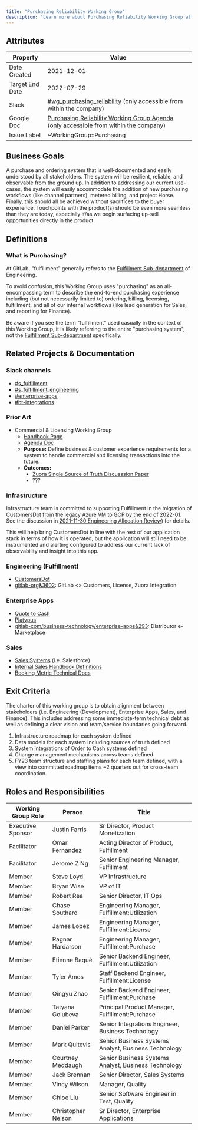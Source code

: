 ```yaml
---
title: "Purchasing Reliability Working Group"
description: "Learn more about Purchasing Reliability Working Group attributes, goals, roles and responsibilities."
---
```


## Attributes

| Property        | Value           |
|-----------------|-----------------|
| Date Created    | 2021-12-01 |
| Target End Date | 2022-07-29 |
| Slack           | [#wg_purchasing_reliability](https://gitlab.slack.com/app_redirect?channel=C02PQ4U0E7K) (only accessible from within the company) |
| Google Doc      | [Purchasing Reliability Working Group Agenda](https://docs.google.com/document/d/1m6sozlyvEIEKcEIPF2_nujrYTOV3IPpx_jaPXD1hPpU/edit) (only accessible from within the company) |
| Issue Label | ~WorkingGroup::Purchasing  |

## Business Goals

A purchase and ordering system that is well-documented and easily understood by all stakeholders.
The system will be resilient, reliable, and observable from the ground up.
In addition to addressing our current use-cases, the system will easily accommodate the addition
of new purchasing workflows (like channel partners), metered billing, and project Horse.
Finally, this should all be achieved without sacrifices to the buyer experience. Touchpoints with
the product(s) should be even more seamless than they are today, especially if/as we begin surfacing
up-sell opportunities directly in the product.

## Definitions

### What is Purchasing?

At GitLab, "fulfillment" generally refers to the [Fulfillment Sub-department](/handbook/engineering/development/fulfillment/) of Engineering.

To avoid confusion, this Working Group uses "purchasing" as an all-encompassing term to describe
the end-to-end purchasing experience including (but not necessarily limited to) ordering, billing,
licensing, fulfillment, and all of our internal workflows
(like lead generation for Sales, and reporting for Finance).

Be aware if you see the term "fulfillment" used casually in the context of this Working Group,
it is likely referring to the entire "purchasing system", not the
[Fulfillment Sub-department](/handbook/engineering/development/fulfillment/) specifically.

## Related Projects & Documentation

### Slack channels

- [#s_fulfillment](https://gitlab.slack.com/app_redirect?channel=CMJ8JR0RH)
- [#s_fulfillment_engineering](https://gitlab.slack.com/app_redirect?channel=C029YFPUA6M)
- [#enterprise-apps](https://gitlab.slack.com/app_redirect?channel=CCPG8P3K4)
- [#bt-integrations](https://gitlab.slack.com/app_redirect?channel=C015U7R5XJ8)

### Prior Art

- Commercial & Licensing Working Group
  - [Handbook Page](/handbook/company/team/structure/working-groups/commercial-licensing/)
  - [Agenda Doc](https://docs.google.com/document/d/1ayKH7rSKTCzjZojd15YFRk-T18xt-aznSNR-R4pFXnM/edit#heading=h.7liqin7jry4)
  - **Purpose:** Define business & customer experience requirements for a system to handle commercial and licensing transactions into the future.
  - **Outcomes:**
    - [Zuora Single Source of Truth Discusssion Paper](https://docs.google.com/document/d/1ayKH7rSKTCzjZojd15YFRk-T18xt-aznSNR-R4pFXnM/edit)
    - ???

### Infrastructure

Infrastructure team is committed to supporting Fulfillment in the migration of CustomersDot
from the legacy Azure VM to GCP by the end of 2022-01. See the discussion in [2021-11-30 Engineering Allocation Review](https://docs.google.com/document/d/1j_9P8QlvaFO-XFoZTKZQsLUpm1wA2Vyf_Y83-9lX9tg/edit)) for details.

This will help bring CustomersDot in line with the rest of our application stack in terms of how it is operated,
but the application will still need to be instrumented and alerting configured to address our current
lack of observability and insight into this app.

### Engineering (Fulfillment)

- [CustomersDot](https://gitlab.com/gitlab-org/customers-gitlab-com)
- [gitlab-org&3602](https://gitlab.com/groups/gitlab-org/-/epics/3602): GitLab <> Customers, License, Zuora Integration

### Enterprise Apps

- [Quote to Cash](/handbook/business-technology/enterprise-applications/quote-to-cash/)
- [Platypus](https://gitlab.com/gitlab-com/business-technology/enterprise-apps/integrations/platypus)
- [gitlab-com/business-technology/enterprise-apps&293](https://gitlab.com/groups/gitlab-com/business-technology/enterprise-apps/-/epics/293): Distributor e-Marketplace

### Sales

- [Sales Systems](/handbook/sales/field-operations/sales-systems/) (i.e. Salesforce)
- [Internal Sales Handbook Definitions](https://docs.google.com/document/d/1UaKPTQePAU1RxtGSVb-BujdKiPVoepevrRh8q5bvbBg/edit#bookmark=id.4z6lmbtfepzq)
- [Booking Metric Technical Docs](/handbook/sales/field-operations/sales-systems/gtm-technical-documentation/sfdc-booking-metric-fields/)

## Exit Criteria

The charter of this working group is to obtain alignment between stakeholders (i.e. Engineering (Development),
Enterprise Apps, Sales, and Finance). This includes addressing some immediate-term technical debt as well as
defining a clear vision and team/service boundaries going forward.

1. Infrastructure roadmap for each system defined
1. Data models for each system including sources of truth defined
1. System integrations of Order to Cash systems defined
1. Change management mechanisms across teams defined
1. FY23 team structure and staffing plans for each team defined, with a view into committed roadmap items ~2 quarters out for cross-team coordination.

## Roles and Responsibilities

| Working Group Role    | Person                | Title                                           |
|-----------------------|-----------------------|-------------------------------------------------|
| Executive Sponsor     | Justin Farris        | Sr Director, Product Monetization                                             |
| Facilitator           | Omar Fernandez           | Acting Director of Product, Fulfillment         |
| Facilitator           | Jerome Z Ng           | Senior Engineering Manager, Fulfillment |
| Member                | Steve Loyd            | VP Infrastructure                               |
| Member                | Bryan Wise            | VP of IT                                        |
| Member                | Robert Rea            | Senior Director, IT Ops                         |
| Member                | Chase Southard        | Engineering Manager, Fulfillment:Utilization    |
| Member                | James Lopez           | Engineering Manager, Fulfillment:License        |
| Member                | Ragnar Hardarson      | Engineering Manager, Fulfillment:Purchase       |
| Member                | Etienne Baqué         | Senior Backend Engineer, Fulfillment:Utilization    |
| Member                | Tyler Amos            | Staff Backend Engineer, Fulfillment:License        |
| Member                | Qingyu Zhao           | Senior Backend Engineer, Fulfillment:Purchase       |
| Member                | Tatyana Golubeva      | Principal Product Manager, Fulfillment:Purchase        |
| Member                | Daniel Parker         | Senior Integrations Engineer, Business Technology |
| Member                | Mark Quitevis         | Senior Business Systems Analyst, Business Technology |
| Member                | Courtney Meddaugh     | Senior Business Systems Analyst, Business Technology |
| Member                | Jack Brennan          | Senior Director, Sales Systems                  |
| Member                | Vincy Wilson          | Manager, Quality                                |
| Member                | Chloe Liu             | Senior Software Engineer in Test, Quality       |
| Member                | Christopher Nelson    | Sr Director, Enterprise Applications              |
